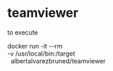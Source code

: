 # teamviewer

to execute

docker run -it --rm \
    -v /usr/local/bin:/target \
    albertalvarezbruned/teamviewer
